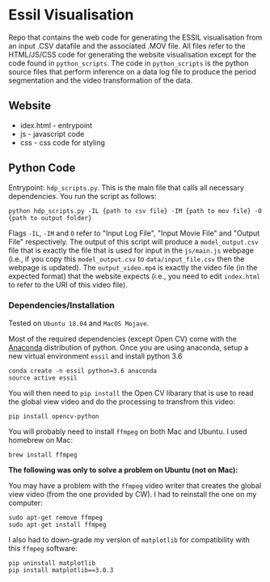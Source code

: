 # Essil Visualisation

Repo that contains the web code for generating the ESSIL visualisation from an input .CSV datafile and the associated .MOV file. All files refer to the HTML/JS/CSS code for generating the website visualisation except for the code found in `python_scripts`. The code in `python_scripts` is the python source files that perform inference on a data log file to produce the period segmentation and the video transformation of the data.

## Website
- idex.html - entrypoint
- js - javascript code
- css - css code for styling

## Python Code
Entrypoint: `hdp_scripts.py`. This is the main file that calls all necessary dependencies. You run the script as follows:
```$xslt
python hdp_scripts.py -IL {path to csv file} -IM {path to mov file} -O {path to output folder}
```

Flags `-IL`, `-IM` and `O` refer to "Input Log File", "Input Movie File" and "Output File" respectively. The output of this script will produce a `model_output.csv` file that is exactly the file that is used for input in the `js/main.js` webpage (i.e., if you copy this `model_output.csv` to `data/input_file.csv` then the webpage is updated). The `output_video.mp4` is exactly the video file (in the expected format) that the website expects (i.e., you need to edit `index.html` to refer to the URI of this video file).

### Dependencies/Installation
Tested on `Ubuntu 18.04` and `MacOS Mojave`.

Most of the required dependencies (except Open CV) come with the [Anaconda](https://www.anaconda.com/) distribution of python. Once you are using anaconda, setup a new virtual environment `essil` and install python 3.6
```
conda create -n essil python=3.6 anaconda
source active essil
```

You will then need to `pip install` the Open CV libarary that is use to read the global view video and do the processing to transfrom this video:
```
pip install opencv-python
```

You will probably need to install `ffmpeg` on both Mac and Ubuntu. I used homebrew on Mac:
```
brew install ffmpeg
```

**The following was only to solve a problem on Ubuntu (not on Mac):**

You may have a problem with the `ffmpeg` video writer that creates the global view video (from the one provided by CW). I had to reinstall the one on my computer:
```
sudo apt-get remove ffmpeg
sudo apt-get install ffmpeg
```

I also had to down-grade my version of `matplotlib` for compatibility with this `ffmpeg` software:
```
pip uninstall matplotlib
pip install matplotlib==3.0.3
```
